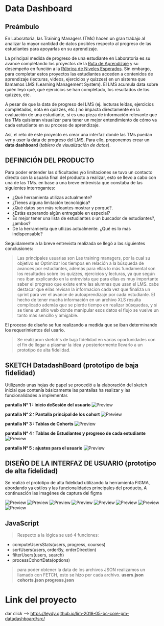 # Data Dashboard

## Preámbulo

En Laboratoria, las Training Managers (TMs) hacen un gran trabajo al analizar la
mayor cantidad de datos posibles respecto al progreso de las estudiantes para
apoyarlas en su aprendizaje.

La principal medida de progreso de una estudiante en Laboratoria es su avance
completando los proyectos de la [Ruta de Aprendizaje](https://docs.google.com/spreadsheets/d/1AoXQjZnZ5MTPwJPNEGDyvn5vksiOUoPr932TjAldTE4/edit#gid=536983970)
y su desempeño en función a la [Rúbrica de Niveles Esperados](https://docs.google.com/spreadsheets/d/e/2PACX-1vSkQy1waRpQ-16sn7VogiDTy-Fz5e7OSZSYUCiHC_bkLAKYewr4L8pWJ_BG210PeULe-TjLScNQQT_x/pubhtml).
Sin embargo, para completar estos proyectos las estudiantes acceden a contenidos
de aprendizaje (lecturas, videos, ejercicios y quizzes) en un sistema que
llamamos LMS (Learning Management System). El LMS acumula data sobre quién
leyó qué, qué ejercicios se han completado, los resultados de los quizzes, etc.

A pesar de que la data de progreso del LMS (ej. lecturas leídas, ejercicios
  completados, nota en quizzes, etc.) no impacta directamente en la evaluación
  de una estudiante, sí es una pieza de información relevante que las TMs
  quisieran visualizar para tener un mejor entendimiento de cómo va cada
  estudiante en su proceso de aprendizaje.

Así, el reto de este proyecto es crear una interfaz donde las TMs puedan
_ver_ y _usar_ la data de progreso del LMS. Para ello, proponemos crear un
**data dashboard** (_tablero de visualización de datos_).

## DEFINICIÓN DEL PRODUCTO

Para poder entender las dificultades y/o limitaciones se tuvo un contacto directo con la usuaria final del producto a realizar, esto se llevo a cabo con una de las TMs. en base a una breve entrevista que constaba de las siguientes interrogantes:

* ¿Qué herramienta utilizas actualmente?
* ¿Tienes alguna limitación tecnológica?
* ¿Què datos son màs releantes mostrar y porquè?.
* ¿Estàs esperando algùn entregable en especial?
* Es mejor tener una lista de estudiantes o un buscador de estudiantes?, ¿ambos?
* De la herramienta que utlizas actualmente. ¿Qué es lo màs indispensable?

Seguidamente a la breve entrevista realizada se llegò a las siguientes conclusiones:
> Las principales usuarias son Las training managers, por la cual su objetivo es  Optimizar los tiempos en relación a la búsqueda de avances por estudiantes, además para ellas lo más fundamental son los resultados sobre los quizzes, ejercicios y lecturas, ya que según nos iban explicando en la entrevista que para ellas es muy importante saber el progreso que existe entre las alumnas que usan el LMS.
cabe destacar que ellas revisan la informacion cada vez que finaliza un sprint para ver el avance de autoaprendizaje por cada estudiante.
El hecho de tener mucha información en un archivo XLS resulta complicado además que se pierde tiempo en realizar búsquedas, y si se tiene un sitio web donde manipular esos datos el flujo se vuelve un tanto más sencillo y amigable.

El proceso de diseño se fue realizando a medida que se iban determinando los requerimientos del usario.
> Se realizaron sketch's de baja fidelidad en varias oportunidades con el fin de llegar a plasmar la idea y posteriormente llevarlo a un prototipo de alta fidelidad.

## SKETCH DatadashBoard (prototipo de baja fidelidad)

Utilizando unas hojas de papel se procedió a la elaboración del sketch inicial que contenía básicamente las pantallas ha realizar y las funcionalidades a implementar.

**pantalla N° 1 : Inicio deSesión del usuario**
![Preview](https://github.com/Leydy/lim-2018-05-bc-core-pm-datadashboard/blob/master/src/images/sketch/1.jpeg)

**pantalla N° 2 : Pantalla principal de los cohort**
![Preview](https://github.com/Leydy/lim-2018-05-bc-core-pm-datadashboard/blob/gh-pages/src/images/sketch/2.jpeg)

**pantalla N° 3 : Tablas de Cohorts**
![Preview](https://github.com/Leydy/lim-2018-05-bc-core-pm-datadashboard/blob/gh-pages/src/images/sketch/3.jpeg)

**pantalla N° 4 : Tablas de Estudiantes y progreso de cada estudiante**
![Preview](https://github.com/Leydy/lim-2018-05-bc-core-pm-datadashboard/blob/gh-pages/src/images/sketch/4.jpeg)

**pantalla N° 5 : ajustes para el usuario**
![Preview](https://github.com/Leydy/lim-2018-05-bc-core-pm-datadashboard/blob/gh-pages/src/images/sketch/5.jpeg)

## DISEÑO DE LA INTERFAZ DE USUARIO (prototipo de alta fidelidad)

Se realizó el prototipo de alta fidelidad utilizando la herramienta FIGMA, abordando ya estilos y las funcionalidades principales del producto,
A continuación las imagénes de captura del figma

![Preview](https://github.com/aybaneze/datadashreadme/blob/master/pantalla1.jpg)
![Preview](https://github.com/aybaneze/datadashreadme/blob/master/pantalla2.jpg)
![Preview](https://github.com/aybaneze/datadashreadme/blob/master/pantalla3.jpg)
![Preview](https://github.com/aybaneze/datadashreadme/blob/master/pantalla4.jpg)
![Preview](https://github.com/aybaneze/datadashreadme/blob/master/pantalla5.jpg)
![Preview](https://github.com/aybaneze/datadashreadme/blob/master/pantalla6.jpg)
![Preview](https://github.com/aybaneze/datadashreadme/blob/master/pantalla7.jpg)
![Preview](https://github.com/aybaneze/datadashreadme/blob/master/pantalla8.jpg)

## JavaScript
>Respecto a la lógica se usó 4 funciones:
* computeUsersStats(users, progress, courses)
* sortUsers(users, orderBy, orderDirection)
* filterUsers(users, search)
* processCohortData(options) 
> para poder obtener la data de los archivos JSON realizamos un llamado con FETCH, esto se hizo por cada archivo.
**users.json**
**cohorts.json**
**progress.json**

# Link del proyecto
dar click --> https://leydy.github.io/lim-2018-05-bc-core-pm-datadashboard/src/
